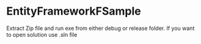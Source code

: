 # EntityFrameworkFSample
Extract Zip file and run exe from either debug or release folder.
If you want to open solution use .sln file
